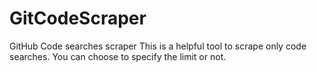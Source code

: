 # GitCodeScraper
GitHub Code searches scraper
This is a helpful tool to scrape only code searches. You can choose to specify the limit or not.